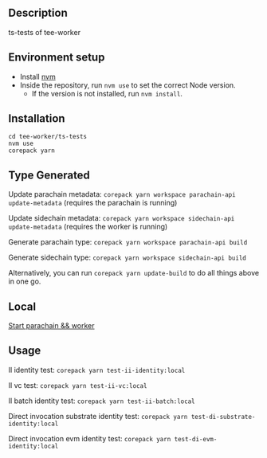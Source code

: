 ## Description

ts-tests of tee-worker

## Environment setup

-   Install [nvm](https://github.com/nvm-sh/nvm)
-   Inside the repository, run `nvm use` to set the correct Node version.
    -   If the version is not installed, run `nvm install`.

## Installation

```
cd tee-worker/ts-tests
nvm use
corepack yarn
```

## Type Generated

Update parachain metadata: `corepack yarn workspace parachain-api update-metadata` (requires the parachain is running)

Update sidechain metadata: `corepack yarn workspace sidechain-api update-metadata` (requires the worker is running)

Generate parachain type: `corepack yarn workspace parachain-api build`

Generate sidechain type: `corepack yarn workspace sidechain-api build`

Alternatively, you can run `corepack yarn update-build` to do all things above in one go.

## Local

[Start parachain && worker](https://github.com/litentry/litentry-parachain/blob/dev/README.md)

## Usage

II identity test: `corepack yarn test-ii-identity:local`

II vc test: `corepack yarn test-ii-vc:local`

II batch identity test: `corepack yarn test-ii-batch:local`

Direct invocation substrate identity test: `corepack yarn test-di-substrate-identity:local`

Direct invocation evm identity test: `corepack yarn test-di-evm-identity:local`